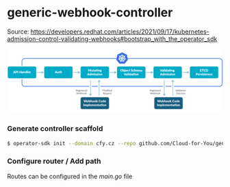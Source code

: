 # generic-webhook-controller

Source: https://developers.redhat.com/articles/2021/09/17/kubernetes-admission-control-validating-webhooks#bootstrap_with_the_operator_sdk

![Kubernetes Admission controllers flow diagram](img/Kubernetes-Admission-controllers-01-flow-diagram.jpg "Kubernetes Admission controllers flow diagram")

### Generate controller scaffold
```bash
$ operator-sdk init --domain cfy.cz --repo github.com/Cloud-for-You/generic-webhook-controller
```

### Configure router / Add path
Routes can be configured in the *main.go* file
